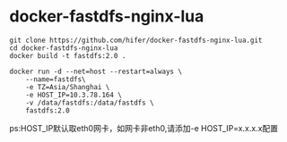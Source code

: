 # docker-fastdfs-nginx-lua

```
git clone https://github.com/hifer/docker-fastdfs-nginx-lua.git
cd docker-fastdfs-nginx-lua
docker build -t fastdfs:2.0 .
```

```
docker run -d --net=host --restart=always \
    --name=fastdfs\
    -e TZ=Asia/Shanghai \
    -e HOST_IP=10.3.78.164 \
    -v /data/fastdfs:/data/fastdfs \
    fastdfs:2.0
```

ps:HOST_IP默认取eth0网卡，如网卡非eth0,请添加-e HOST_IP=x.x.x.x配置
